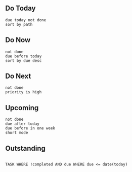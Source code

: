 
## Do Today
````tasks 
due today not done 
sort by path
````


## Do Now

```tasks
not done
due before today
sort by due desc
```

## Do Next
```tasks
not done
priority is high
```

## Upcoming
```tasks
not done
due after today
due before in one week
short mode
```


## Outstanding

```dataview 

TASK WHERE !completed AND due WHERE due <= date(today) 
```
